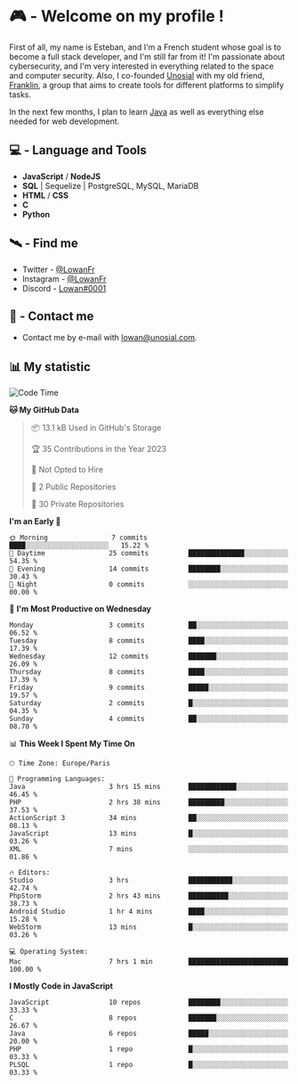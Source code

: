 # 🎮 - Welcome on my profile !
First of all, my name is Esteban, and I'm a French student whose goal is to become a full stack developer, and I'm still far from it!
I'm passionate about cybersecurity, and I'm very interested in everything related to the space and computer security.
Also, I co-founded [Unosial](https://github.com/Unosial) with my old friend, [Franklin](https://github.com/AbaFranklin/), a group that aims to create tools for different platforms to simplify tasks. 

In the next few months, I plan to learn [Java](https://www.java.com/) as well as everything else needed for web development.




## 💻 - Language and Tools
- **JavaScript** / **NodeJS**
- **SQL** | Sequelize | PostgreSQL, MySQL, MariaDB
- **HTML** / **CSS**
- **C**
- **Python**

## 🛰️ - Find me

 - Twitter - [@LowanFr](https://twitter.com/LowanFr/)
 - Instagram - [@LowanFr](https://instagram.com/LowanFr)
 - Discord -  [Lowan#0001](https://unosial.bio/Lowan)
 
## 📡 - Contact me
 - Contact me by e-mail with [lowan@unosial.com](mailto:lowan@unosial.com).

## 📊 My statistic
<!--START_SECTION:waka-->
![Code Time](http://img.shields.io/badge/Code%20Time-580%20hrs%2017%20mins-blue)

**🐱 My GitHub Data** 

> 📦 13.1 kB Used in GitHub's Storage 
 > 
> 🏆 35 Contributions in the Year 2023
 > 
> 🚫 Not Opted to Hire
 > 
> 📜 2 Public Repositories 
 > 
> 🔑 30 Private Repositories 
 > 
**I'm an Early 🐤** 

```text
🌞 Morning                7 commits           ████░░░░░░░░░░░░░░░░░░░░░   15.22 % 
🌆 Daytime                25 commits          ██████████████░░░░░░░░░░░   54.35 % 
🌃 Evening                14 commits          ████████░░░░░░░░░░░░░░░░░   30.43 % 
🌙 Night                  0 commits           ░░░░░░░░░░░░░░░░░░░░░░░░░   00.00 % 
```
📅 **I'm Most Productive on Wednesday** 

```text
Monday                   3 commits           ██░░░░░░░░░░░░░░░░░░░░░░░   06.52 % 
Tuesday                  8 commits           ████░░░░░░░░░░░░░░░░░░░░░   17.39 % 
Wednesday                12 commits          ███████░░░░░░░░░░░░░░░░░░   26.09 % 
Thursday                 8 commits           ████░░░░░░░░░░░░░░░░░░░░░   17.39 % 
Friday                   9 commits           █████░░░░░░░░░░░░░░░░░░░░   19.57 % 
Saturday                 2 commits           █░░░░░░░░░░░░░░░░░░░░░░░░   04.35 % 
Sunday                   4 commits           ██░░░░░░░░░░░░░░░░░░░░░░░   08.70 % 
```


📊 **This Week I Spent My Time On** 

```text
🕑︎ Time Zone: Europe/Paris

💬 Programming Languages: 
Java                     3 hrs 15 mins       ████████████░░░░░░░░░░░░░   46.45 % 
PHP                      2 hrs 38 mins       █████████░░░░░░░░░░░░░░░░   37.53 % 
ActionScript 3           34 mins             ██░░░░░░░░░░░░░░░░░░░░░░░   08.13 % 
JavaScript               13 mins             █░░░░░░░░░░░░░░░░░░░░░░░░   03.26 % 
XML                      7 mins              ░░░░░░░░░░░░░░░░░░░░░░░░░   01.86 % 

🔥 Editors: 
Studio                   3 hrs               ███████████░░░░░░░░░░░░░░   42.74 % 
PhpStorm                 2 hrs 43 mins       ██████████░░░░░░░░░░░░░░░   38.73 % 
Android Studio           1 hr 4 mins         ████░░░░░░░░░░░░░░░░░░░░░   15.28 % 
WebStorm                 13 mins             █░░░░░░░░░░░░░░░░░░░░░░░░   03.26 % 

💻 Operating System: 
Mac                      7 hrs 1 min         █████████████████████████   100.00 % 
```

**I Mostly Code in JavaScript** 

```text
JavaScript               10 repos            ████████░░░░░░░░░░░░░░░░░   33.33 % 
C                        8 repos             ███████░░░░░░░░░░░░░░░░░░   26.67 % 
Java                     6 repos             █████░░░░░░░░░░░░░░░░░░░░   20.00 % 
PHP                      1 repo              █░░░░░░░░░░░░░░░░░░░░░░░░   03.33 % 
PLSQL                    1 repo              █░░░░░░░░░░░░░░░░░░░░░░░░   03.33 % 
```




<!--END_SECTION:waka-->
